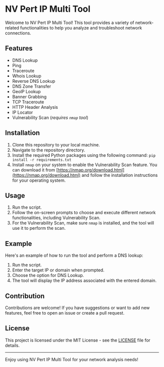 # NV Pert IP Multi Tool

Welcome to NV Pert IP Multi Tool! This tool provides a variety of network-related functionalities to help you analyze and troubleshoot network connections.

## Features

- DNS Lookup
- Ping
- Traceroute
- Whois Lookup
- Reverse DNS Lookup
- DNS Zone Transfer
- GeoIP Lookup
- Banner Grabbing
- TCP Traceroute
- HTTP Header Analysis
- IP Locator
- Vulnerability Scan (*requires `nmap` tool*)

## Installation

1. Clone this repository to your local machine.
2. Navigate to the repository directory.
3. Install the required Python packages using the following command: `pip install -r requirements.txt`
4. Install `nmap` on your system to enable the Vulnerability Scan feature. You can download it from [https://nmap.org/download.html](https://nmap.org/download.html) and follow the installation instructions for your operating system.

## Usage

1. Run the script.
2. Follow the on-screen prompts to choose and execute different network functionalities, including Vulnerability Scan.
3. For the Vulnerability Scan, make sure `nmap` is installed, and the tool will use it to perform the scan.

## Example

Here's an example of how to run the tool and perform a DNS lookup:

1. Run the script.
2. Enter the target IP or domain when prompted.
3. Choose the option for DNS Lookup.
4. The tool will display the IP address associated with the entered domain.

## Contribution

Contributions are welcome! If you have suggestions or want to add new features, feel free to open an issue or create a pull request.

## License

This project is licensed under the MIT License - see the [LICENSE](LICENSE) file for details.

---

Enjoy using NV Pert IP Multi Tool for your network analysis needs!
